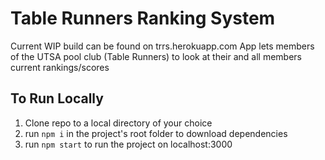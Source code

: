 # Table Runners Ranking System
Current WIP build can be found on trrs.herokuapp.com
App lets members of the UTSA pool club (Table Runners) to look at their and all members current rankings/scores 
## To Run Locally
1. Clone repo to a local directory of your choice
2. run `npm i` in the project's root folder to download dependencies
3. run `npm start` to run the project on localhost:3000